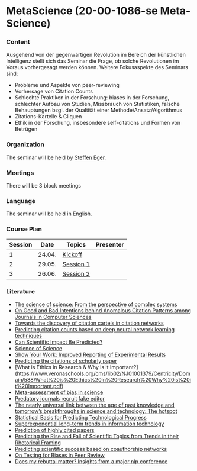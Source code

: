 # MetaScience (20-00-1086-se Meta-Science)


### Content 

Ausgehend von der gegenwärtigen Revolution im Bereich der künstlichen Intelligenz stellt sich das Seminar die Frage, ob solche Revolutionen im Voraus vorhergesagt werden können. Weitere Fokusaspekte des Seminars sind:
- Probleme und Aspekte von peer-reviewing
- Vorhersage von Citation Counts
- Schlechte Praktiken in der Forschung: biases in der Forschung, schlechter Aufbau von Studien, Missbrauch von Statistiken, falsche Behauptungen bzgl. der Qualtität einer Methode/Ansatz/Algorithmus
- Zitations-Kartelle & Cliquen
- Ethik in der Forschung, insbesondere self-citations und Formen von Betrügen

### Organization
The seminar will be held by [Steffen Eger](https://www.informatik.tu-darmstadt.de/aiphes/aiphes/irg_position/index.en.jsp).
### Meetings
There will be 3 block meetings
### Language
The seminar will be held in English.

### Course Plan

|Session|Date|Topics|Presenter|
|-|------|---------------------------|-------------|
|1 | 24.04. | [Kickoff]() |  ||
|2 | 29.05. | [Session 1]() |  ||
|3 | 26.06. | [Session 2]()  ||

### Literature

- [The science of science: From the perspective of complex systems](https://www.sciencedirect.com/science/article/pii/S0370157317303289)
- [On Good and Bad Intentions behind Anomalous Citation Patterns among Journals in Computer Sciences](https://arxiv.org/abs/1807.10804)
- [Towards the discovery of citation cartels in citation networks](https://ui.adsabs.harvard.edu/abs/2016FrP.....4...49F/abstract)
- [Predicting citation counts based on deep neural network learning techniques](https://arxiv.org/abs/1809.04365)
- [Can Scientific Impact Be Predicted?](https://arxiv.org/pdf/1606.05905.pdf)
- [Science of Science](https://www.barabasilab.com/publications/science-of-science)
- [Show Your Work: Improved Reporting of Experimental Results](https://arxiv.org/abs/1909.03004)
- [Predicting the citations of scholarly paper](https://www.sciencedirect.com/science/article/pii/S1751157718301767)
- [What is Ethics in Research & Why is it Important?] (https://www.veronaschools.org/cms/lib02/NJ01001379/Centricity/Domain/588/What%20is%20Ethics%20in%20Research%20Why%20is%20it%20Important.pdf)
- [Meta-assessment of bias in science](https://www.ncbi.nlm.nih.gov/pubmed/?term=Meta-assessment+of+bias+in+science)
- [Predatory journals recruit fake editor](https://www.nature.com/articles/543481a)
- [The nearly universal link between the age of past knowledge and tomorrow’s breakthroughs in science and technology: The hotspot](https://advances.sciencemag.org/content/3/4/e1601315)
- [Statistical Basis for Predicting Technological Progress](https://journals.plos.org/plosone/article?id=10.1371/journal.pone.0052669)
- [Superexponential long-term trends in information technology](https://www.sciencedirect.com/science/article/pii/S0040162511001429)
- [Prediction of highly cited papers](https://arxiv.org/abs/1310.8220)
- [Predicting the Rise and Fall of Scientific Topics from Trends in their Rhetorical Framing](https://nlp.stanford.edu/pubs/prabhakaran2016rhetoricalroles.pdf)
- [Predicting scientific success based on coauthorship networks](https://link.springer.com/article/10.1140/epjds/s13688-014-0009-x)
- [On Testing for Biases in Peer Review](https://papers.nips.cc/paper/8770-on-testing-for-biases-in-peer-review.pdf)
- [Does my rebuttal matter? Insights from a major nlp conference](https://www.aclweb.org/anthology/N19-1129.pdf)
